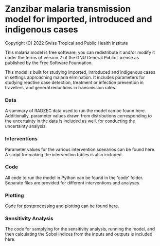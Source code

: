 # Zanzibar malaria transmission model for imported, introduced and indigenous cases

Copyright (C) 2022 Swiss Tropical and Public Health Institute

This malaria model is free software; you can redistribute it and/or modify it under the terms of version 2 of the GNU General Public License as published by the Free Software Foundation.

This model is built for studying imported, introduced and indigenous cases in settings approaching malaria elimination. It includes parameters for studying reactive case detection, treatment or infection prevention in travellers, and general reductions in transmission rates.

### Data
A summary of RADZEC data used to run the model can be found here. Additionally, parameter values drawn from distributions corresponding to the uncertainty in the data is included as well, for conducting the uncertainty analysis.

### Interventions
Parameter values for the various intervention scenarios can be found here.
A script for making the intervention tables is also included.

### Code
All code to run the model in Python can be found in the 'code' folder. Separate files are provided for different interventions and analyses.

### Plotting
Code for postprocessing and plotting can be found here.

### Sensitivity Analysis
The code for samplying for the sensitivity analysis, running the model, and then calculating the Sobol indices from the inputs and outputs is included here.
